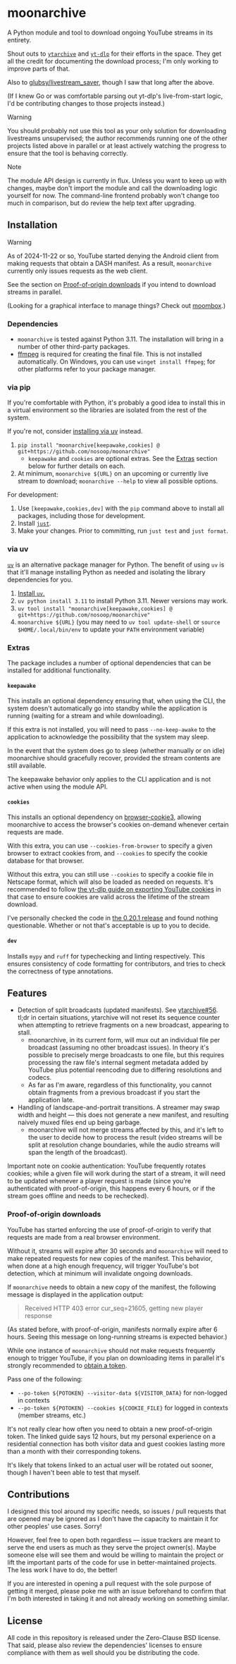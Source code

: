 # moonarchive

A Python module and tool to download ongoing YouTube streams in its entirety.

Shout outs to [`ytarchive`][] and [`yt-dlp`][] for their efforts in the space.  They get all the
credit for documenting the download process; I'm only working to improve parts of that.

Also to [glubsy/livestream_saver][], though I saw that long after the above.

(If I knew Go or was comfortable parsing out yt-dlp's live-from-start logic, I'd be contributing
changes to those projects instead.)

> [!WARNING]
> 
> You should probably not use this tool as your only solution for downloading livestreams
> unsupervised; the author recommends running one of the other projects listed above in parallel
> or at least actively watching the progress to ensure that the tool is behaving correctly.

> [!NOTE]
> 
> The module API design is currently in flux.  Unless you want to keep up with changes, maybe
> don't import the module and call the downloading logic yourself for now.  The command-line
> frontend probably won't change too much in comparison, but do review the help text after
> upgrading.

[`ytarchive`]: https://github.com/Kethsar/ytarchive
[`yt-dlp`]: https://github.com/yt-dlp/yt-dlp
[glubsy/livestream_saver]: https://github.com/glubsy/livestream_saver

## Installation

> [!WARNING]
> As of 2024-11-22 or so, YouTube started denying the Android client from making requests that
> obtain a DASH manifest.  As a result, `moonarchive` currently only issues requests as the web
> client.
> 
> See the section on [Proof-of-origin downloads](#proof-of-origin-downloads) if you intend to
> download streams in parallel.

(Looking for a graphical interface to manage things?  Check out [moombox][].)

[moombox]: https://github.com/nosoop/moombox

### Dependencies

- `moonarchive` is tested against Python 3.11.  The installation will bring in a number of other
third-party packages.
- [ffmpeg][] is required for creating the final file.  This is not installed automatically.
On Windows, you can use `winget install ffmpeg`; for other platforms refer to your package
manager.

[ffmpeg]: https://ffmpeg.org/download.html

### via pip

If you're comfortable with Python, it's probably a good idea to install this in a virtual
environment so the libraries are isolated from the rest of the system.

If you're not, consider [installing via uv](#via-uv) instead.

1. `pip install "moonarchive[keepawake,cookies] @ git+https://github.com/nosoop/moonarchive"`
    - `keepawake` and `cookies` are optional extras.  See the [Extras](#extras) section below
    for further details on each.
2. At minimum, `moonarchive ${URL}` on an upcoming or currently live stream to download;
`moonarchive --help` to view all possible options.

For development:

1. Use `[keepawake,cookies,dev]` with the `pip` command above to install all packages, including
those for development.
2. Install [`just`](https://github.com/casey/just).
3. Make your changes.  Prior to committing, run `just test` and `just format`.

### via uv

[`uv`][] is an alternative package manager for Python.  The benefit of using `uv` is that it'll
manage installing Python as needed and isolating the library dependencies for you.

1. [Install `uv`.](https://docs.astral.sh/uv/getting-started/installation/)
2. `uv python install 3.11` to install Python 3.11.  Newer versions may work.
3. `uv tool install "moonarchive[keepawake,cookies] @ git+https://github.com/nosoop/moonarchive"`
4. `moonarchive ${URL}` (you may need to `uv tool update-shell` or `source $HOME/.local/bin/env`
to update your `PATH` environment variable)

[`uv`]: https://docs.astral.sh/uv/

### Extras

The package includes a number of optional dependencies that can be installed for additional
functionality.

#### `keepawake`

This installs an optional dependency ensuring that, when using the CLI, the system doesn't
automatically go into standby while the application is running (waiting for a stream and while
downloading).

If this extra is not installed, you will need to pass `--no-keep-awake` to the application to
acknowledge the possibility that the system may sleep.

In the event that the system does go to sleep (whether manually or on idle) moonarchive should
gracefully recover, provided the stream contents are still available.

The keepawake behavior only applies to the CLI application and is not active when using the
module API.

#### `cookies`

This installs an optional dependency on [browser-cookie3][], allowing moonarchive to access the
browser's cookies on-demand whenever certain requests are made.

With this extra, you can use `--cookies-from-browser` to specify a given browser to extract
cookies from, and `--cookies` to specify the cookie database for that browser.

Without this extra, you can still use `--cookies` to specify a cookie file in Netscape format,
which will also be loaded as needed on requests.  It's recommended to follow
[the yt-dlp guide on exporting YouTube cookies][yt-dlp cookies] in that case to ensure cookies
are valid across the lifetime of the stream download.

I've personally checked the code in [the 0.20.1 release][audited bc3] and found nothing
questionable.  Whether or not that's acceptable is up to you to decide.

[browser-cookie3]: https://pypi.org/project/browser-cookie3
[audited bc3]: https://github.com/borisbabic/browser_cookie3/commit/03895797e48dd107806db171d8392c562151807d
[yt-dlp cookies]: https://github.com/yt-dlp/yt-dlp/wiki/Extractors#exporting-youtube-cookies

#### `dev`

Installs `mypy` and `ruff` for typechecking and linting respectively.  This ensures
consistency of code formatting for contributors, and tries to check the correctness of type
annotations.

## Features

- Detection of split broadcasts (updated manifests).  See [ytarchive#56][].  tl;dr in certain
situations, ytarchive will not reset its sequence counter when attempting to retrieve fragments
on a new broadcast, appearing to stall.
    - moonarchive, in its current form, will mux out an individual file per broadcast (assuming
    no other broadcast issues).  In theory it's possible to precisely merge broadcasts to one
    file, but this requires processing the raw file's internal segment metadata added by YouTube
    plus potential reencoding due to differing resolutions and codecs.
    - As far as I'm aware, regardless of this functionality, you cannot obtain fragments from a
    previous broadcast if you start the application late.
- Handling of landscape-and-portrait transitions.  A streamer may swap width and height &mdash;
this does not generate a new manifest, and resulting naively muxed files end up being garbage.
    - moonarchive will not merge streams affected by this, and it's left to the user to decide
    how to process the result (video streams will be split at resolution change boundaries,
    while the audio streams will span the length of the broadcast).

Important note on cookie authentication:  YouTube frequently rotates cookies; while a given file
will work during the start of a stream, it will need to be updated whenever a player request is
made (since you're authenticated with proof-of-origin, this happens every 6 hours, or if the
stream goes offline and needs to be rechecked).

[ytarchive#56]: https://github.com/Kethsar/ytarchive/issues/56

### Proof-of-origin downloads

YouTube has started enforcing the use of proof-of-origin to verify that requests are made from a
real browser environment.

Without it, streams will expire after 30 seconds and `moonarchive` will need to make repeated
requests for new copies of the manifest.  This behavior, when done at a high enough frequency,
will trigger YouTube's bot detection, which at minimum will invalidate ongoing downloads.

If `moonarchive` needs to obtain a new copy of the manifest, the following message is displayed
in the application output:

> Received HTTP 403 error cur_seq=21605, getting new player response

(As stated before, with proof-of-origin, manifests normally expire after 6 hours.  Seeing this
message on long-running streams is expected behavior.)

While one instance of `moonarchive` should not make requests frequently enough to trigger
YouTube, if you plan on downloading items in parallel it's strongly recommended to
[obtain a token][].

Pass one of the following:

- `--po-token ${POTOKEN} --visitor-data ${VISITOR_DATA}` for non-logged in contexts
- `--po-token ${POTOKEN} --cookies ${COOKIE_FILE}` for logged in contexts (member streams, etc.)

It's not really clear how often you need to obtain a new proof-of-origin token.  The linked
guide says 12 hours, but my personal experience on a residential connection has both visitor
data and guest cookies lasting more than a month with their corresponding tokens.

It's likely that tokens linked to an actual user will be rotated out sooner, though I haven't
been able to test that myself.

[obtain a token]: https://github.com/yt-dlp/yt-dlp/wiki/PO-Token-Guide

## Contributions

I designed this tool around my specific needs, so issues / pull requests that are opened may
be ignored as I don't have the capacity to maintain it for other peoples' use cases.  Sorry!

However, feel free to open both regardless &mdash; issue trackers are meant to serve the
end users as much as they serve the project owner(s).  Maybe someone else will see them and
would be willing to maintain the project or lift the important parts of the code for use in
better-maintained projects.  The less work I have to do, the better!

If you are interested in opening a pull request with the sole purpose of getting it merged,
please poke me with an issue beforehand to confirm that I'm both interested in taking it and
not already working on something similar.

## License

All code in this repository is released under the Zero-Clause BSD license.  That said, please
also review the dependencies' licenses to ensure compliance with them as well should you be
distributing the code.

